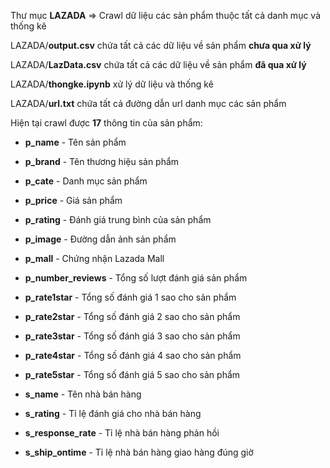 Thư mục **LAZADA** => Crawl dữ liệu các sản phẩm thuộc tất cả danh mục và thống kê

LAZADA/**output.csv** chứa tất cả các dữ liệu về sản phẩm **chưa qua xử lý**

LAZADA/**LazData.csv** chứa tất cả các dữ liệu về sản phẩm **đã qua xử lý**

LAZADA/**thongke.ipynb** xử lý dữ liệu và thống kê

LAZADA/**url.txt** chứa tất cả đường dẫn url danh mục các sản phẩm

Hiện tại crawl được **17** thông tin của sản phẩm:

- **p_name**              - Tên sản phẩm

- **p_brand**             - Tên thương hiệu sản phẩm

- **p_cate**              - Danh mục sản phẩm

- **p_price**             - Giá sản phẩm

- **p_rating**            - Đánh giá trung bình của sản phẩm

- **p_image**             - Đường dẫn ảnh sản phẩm

- **p_mall**              - Chứng nhận Lazada Mall

- **p_number_reviews**    - Tổng số lượt đánh giá sản phẩm

- **p_rate1star**         - Tổng số đánh giá 1 sao cho sản phẩm

- **p_rate2star**         - Tổng số đánh giá 2 sao cho sản phẩm

- **p_rate3star**         - Tổng số đánh giá 3 sao cho sản phẩm

- **p_rate4star**         - Tổng số đánh giá 4 sao cho sản phẩm

- **p_rate5star**         - Tổng số đánh giá 5 sao cho sản phẩm

- **s_name**              - Tên nhà bán hàng

- **s_rating**            - Tỉ lệ đánh giá cho nhà bán hàng

- **s_response_rate**     - Tỉ lệ nhà bán hàng phản hồi

- **s_ship_ontime**       - Tỉ lệ nhà bán hàng giao hàng đúng giờ
